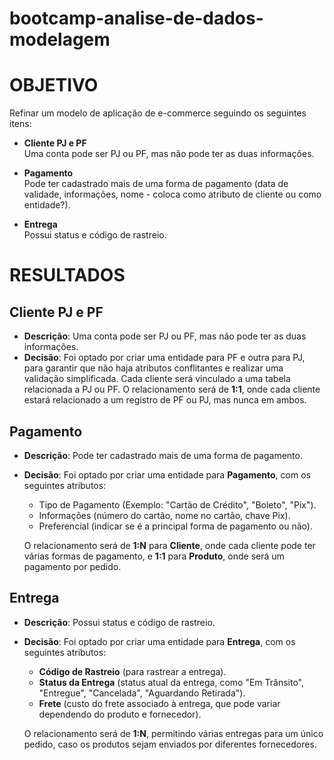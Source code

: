 # bootcamp-analise-de-dados-modelagem

# OBJETIVO

Refinar um modelo de aplicação de e-commerce seguindo os seguintes itens:

- **Cliente PJ e PF**  
  Uma conta pode ser PJ ou PF, mas não pode ter as duas informações.
  
- **Pagamento**  
  Pode ter cadastrado mais de uma forma de pagamento (data de validade, informações, nome - coloca como atributo de cliente ou como entidade?).
  
- **Entrega**  
  Possui status e código de rastreio.

# RESULTADOS

## Cliente PJ e PF

- **Descrição**: Uma conta pode ser PJ ou PF, mas não pode ter as duas informações.
- **Decisão**: Foi optado por criar uma entidade para PF e outra para PJ, para garantir que não haja atributos conflitantes e realizar uma validação simplificada. Cada cliente será vinculado a uma tabela relacionada a PJ ou PF. O relacionamento será de **1:1**, onde cada cliente estará relacionado a um registro de PF ou PJ, mas nunca em ambos.

## Pagamento

- **Descrição**: Pode ter cadastrado mais de uma forma de pagamento.
- **Decisão**: Foi optado por criar uma entidade para **Pagamento**, com os seguintes atributos:
  - Tipo de Pagamento (Exemplo: "Cartão de Crédito", "Boleto", "Pix").
  - Informações (número do cartão, nome no cartão, chave Pix).
  - Preferencial (indicar se é a principal forma de pagamento ou não).
  
  O relacionamento será de **1:N** para **Cliente**, onde cada cliente pode ter várias formas de pagamento, e **1:1** para **Produto**, onde será um pagamento por pedido.

## Entrega

- **Descrição**: Possui status e código de rastreio.
- **Decisão**: Foi optado por criar uma entidade para **Entrega**, com os seguintes atributos:
  - **Código de Rastreio** (para rastrear a entrega).
  - **Status da Entrega** (status atual da entrega, como "Em Trânsito", "Entregue", "Cancelada", "Aguardando Retirada").
  - **Frete** (custo do frete associado à entrega, que pode variar dependendo do produto e fornecedor).
  
  O relacionamento será de **1:N**, permitindo várias entregas para um único pedido, caso os produtos sejam enviados por diferentes fornecedores.
